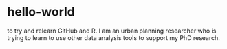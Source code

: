 # hello-world
to try and relearn GitHub and R.
I am an urban planning researcher who is trying to learn to use other data analysis tools to support my PhD research.
